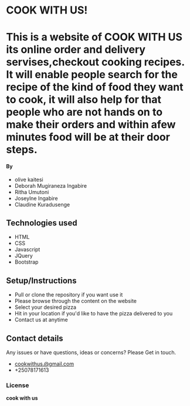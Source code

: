 
# **COOK WITH US!**
# This is a website of COOK WITH US its online order and delivery servises,checkout cooking recipes. It will enable people search for the recipe of the kind of food they want to cook, it will also help for that people  who are not hands on to make their orders and within afew minutes food will be at their door steps.
#### By 
* olive kaitesi
* Deborah Mugiraneza Ingabire 
*  Ritha   Umutoni
* Joseylne Ingabire
* Claudine Kuradusenge
## Technologies used
* HTML
* CSS
* Javascript
* JQuery
* Bootstrap
## Setup/Instructions
* Pull or clone the repository if you want use it
* Please browse through the content on the website
* Select your desired pizza
* Hit in your location if you'd like to have the pizza delivered to you
* Contact us at anytime
## Contact details
Any issues or have questions, ideas or concerns?
 Please Get in touch.
  * cookwithus.@gmail.com
  * +25078171613 
### License
 **cook with us**
